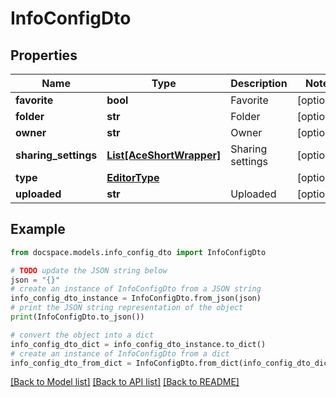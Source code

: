 # InfoConfigDto


## Properties

Name | Type | Description | Notes
------------ | ------------- | ------------- | -------------
**favorite** | **bool** | Favorite | [optional] 
**folder** | **str** | Folder | [optional] 
**owner** | **str** | Owner | [optional] 
**sharing_settings** | [**List[AceShortWrapper]**](AceShortWrapper.md) | Sharing settings | [optional] 
**type** | [**EditorType**](EditorType.md) |  | [optional] 
**uploaded** | **str** | Uploaded | [optional] 

## Example

```python
from docspace.models.info_config_dto import InfoConfigDto

# TODO update the JSON string below
json = "{}"
# create an instance of InfoConfigDto from a JSON string
info_config_dto_instance = InfoConfigDto.from_json(json)
# print the JSON string representation of the object
print(InfoConfigDto.to_json())

# convert the object into a dict
info_config_dto_dict = info_config_dto_instance.to_dict()
# create an instance of InfoConfigDto from a dict
info_config_dto_from_dict = InfoConfigDto.from_dict(info_config_dto_dict)
```
[[Back to Model list]](../README.md#documentation-for-models) [[Back to API list]](../README.md#documentation-for-api-endpoints) [[Back to README]](../README.md)


